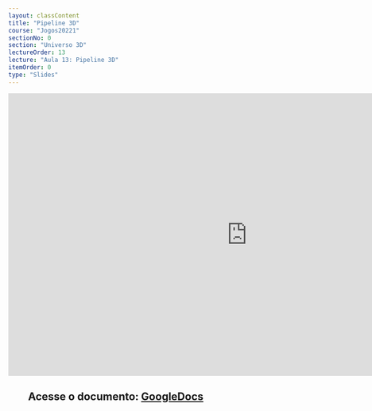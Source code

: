 ```yaml
---
layout: classContent
title: "Pipeline 3D"
course: "Jogos20221"
sectionNo: 0
section: "Universo 3D"
lectureOrder: 13
lecture: "Aula 13: Pipeline 3D"
itemOrder: 0
type: "Slides"
---
```


<iframe src="https://docs.google.com/presentation/d/e/2PACX-1vSZ_uzoPcQnMCztHtr-CL7wompzzhlwDFNqCxuWRLuuWd3rVOA_Flsc62jK65jrS6g8uwn-f4R9FA_c/embed?start=false&loop=false&delayms=3000" frameborder="0" width="960" height="569" allowfullscreen="true" mozallowfullscreen="true" webkitallowfullscreen="true"></iframe>

## &nbsp;&nbsp;&nbsp;&nbsp;&nbsp;&nbsp;&nbsp;&nbsp;Acesse o documento: [GoogleDocs](https://docs.google.com/presentation/d/1w9zLgB-ejuClxhGRhuafePmszebzsHXQGPq-jnQOV0U/edit?usp=sharing)
